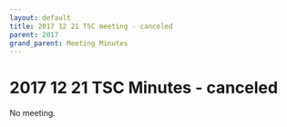 ```yaml
---
layout: default
title: 2017 12 21 TSC meeting - canceled
parent: 2017
grand_parent: Meeting Minutes
---
```

# 2017 12 21 TSC Minutes - canceled

No meeting.

